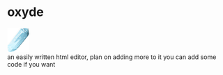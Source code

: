 #  oxyde
<img src = "logo.png" height = "10%" width = "10%"></img><br>
an easily written html editor, plan on adding more to it you can add some code if you want
